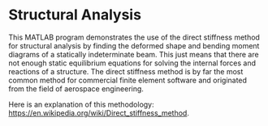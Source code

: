 # Structural Analysis

This MATLAB program demonstrates the use of the direct stiffness method for structural analysis by finding the deformed shape and bending moment diagrams of a statically indeterminate beam. This just means that there are not enough static equilibrium equations for solving the internal forces and reactions of a structure. 
The direct stiffness method is by far the most common method for commercial finite element software and originated from the field of aerospace engineering. 

Here is an explanation of this methodology: https://en.wikipedia.org/wiki/Direct_stiffness_method. 
